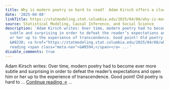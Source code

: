 ```yaml
---
title: Why is modern poetry so hard to read?  Adam Kirsch offers a clue.
date: '2025-04-08'
linkTitle: https://statmodeling.stat.columbia.edu/2025/04/08/why-is-modern-poetry-so-hard-to-read-adam-kirsch-offers-a-clue/
source: Statistical Modeling, Causal Inference, and Social Science
description: 'Adam Kirsch writes: Over time, modern poetry had to become ever more
  subtle and surprising in order to defeat the reader’s expectations and open him
  or her up to the experience of transcendence. Good point! Old poetry is hard to
  &#8230; <a href="https://statmodeling.stat.columbia.edu/2025/04/08/why-is-modern-poetry-so-hard-to-read-adam-kirsch-offers-a-clue/">Continue
  reading <span class="meta-nav">&#8594;</span></a> ...'
disable_comments: true
---
```

Adam Kirsch writes: Over time, modern poetry had to become ever more subtle and surprising in order to defeat the reader’s expectations and open him or her up to the experience of transcendence. Good point! Old poetry is hard to &#8230; <a href="https://statmodeling.stat.columbia.edu/2025/04/08/why-is-modern-poetry-so-hard-to-read-adam-kirsch-offers-a-clue/">Continue reading <span class="meta-nav">&#8594;</span></a> ...